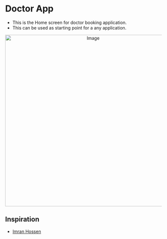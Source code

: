 # Doctor App

- This is the Home screen for doctor booking application.
- This can be used as starting point for a any application.

<p align="center">
	<img src="https://i.imgur.com/JHcvTXl.png" alt="Image" height="550"/>

## Inspiration
- <a href="https://dribbble.com/shots/15332641-Medical-Mobile-App">Imran Hossen</a>

